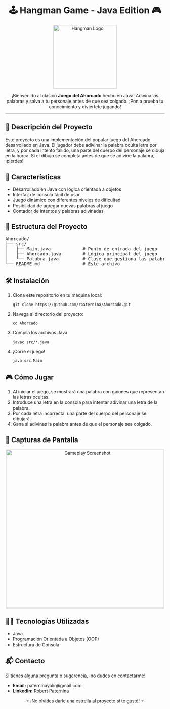 <h1 align="center">🕹️ Hangman Game - Java Edition 🎮</h1>

<p align="center">
  <img src="https://i.imgur.com/O0o29zL.png" alt="Hangman Logo" width="200">
</p>

<p align="center">
  ¡Bienvenido al clásico <strong>Juego del Ahorcado</strong> hecho en Java! Adivina las palabras y salva a tu personaje antes de que sea colgado. ¡Pon a prueba tu conocimiento y diviértete jugando!
</p>

<hr>

<h2>📜 Descripción del Proyecto</h2>
<p>
Este proyecto es una implementación del popular juego del Ahorcado desarrollado en Java. El jugador debe adivinar la palabra oculta letra por letra, y por cada intento fallido, una parte del cuerpo del personaje se dibuja en la horca. Si el dibujo se completa antes de que se adivine la palabra, ¡pierdes!
</p>

<h2>🚀 Características</h2>
<ul>
  <li>Desarrollado en Java con lógica orientada a objetos</li>
  <li>Interfaz de consola fácil de usar</li>
  <li>Juego dinámico con diferentes niveles de dificultad</li>
  <li>Posibilidad de agregar nuevas palabras al juego</li>
  <li>Contador de intentos y palabras adivinadas</li>
</ul>

<h2>📂 Estructura del Proyecto</h2>
<pre>
Ahorcado/
├── src/
│   ├── Main.java            # Punto de entrada del juego
│   ├── Ahorcado.java        # Lógica principal del juego
│   └── Palabra.java         # Clase que gestiona las palabras
└── README.md                # Este archivo
</pre>

<h2>🛠️ Instalación</h2>
<ol>
  <li>Clona este repositorio en tu máquina local:</li>

  <pre><code>git clone https://github.com/rpaternina/Ahorcado.git</code></pre>

  <li>Navega al directorio del proyecto:</li>
  
  <pre><code>cd Ahorcado</code></pre>

  <li>Compila los archivos Java:</li>
  
  <pre><code>javac src/*.java</code></pre>

  <li>¡Corre el juego!</li>
  
  <pre><code>java src.Main</code></pre>
</ol>

<h2>🎮 Cómo Jugar</h2>
<ol>
  <li>Al iniciar el juego, se mostrará una palabra con guiones que representan las letras ocultas.</li>
  <li>Introduce una letra en la consola para intentar adivinar una letra de la palabra.</li>
  <li>Por cada letra incorrecta, una parte del cuerpo del personaje se dibujará.</li>
  <li>Gana si adivinas la palabra antes de que el personaje sea colgado.</li>
</ol>

<h2>🌟 Capturas de Pantalla</h2>
<p align="center">
  <img src="https://i.imgur.com/s1DBKXj.png" alt="Gameplay Screenshot" width="500">
</p>

<h2>👨‍💻 Tecnologías Utilizadas</h2>
<ul>
  <li>Java</li>
  <li>Programación Orientada a Objetos (OOP)</li>
  <li>Estructura de Consola</li>
</ul>

<h2>📬 Contacto</h2>
<p>
  Si tienes alguna pregunta o sugerencia, ¡no dudes en contactarme!
</p>

<ul>
  <li><strong>Email:</strong> paterninayolir@gmail.com</li>
  <li><strong>LinkedIn:</strong> <a href="https://www.linkedin.com/in/robert-paternina/" target="_blank">Robert Paternina</a></li>
</ul>

<p align="center">⭐️ ¡No olvides darle una estrella al proyecto si te gustó! ⭐️</p>
